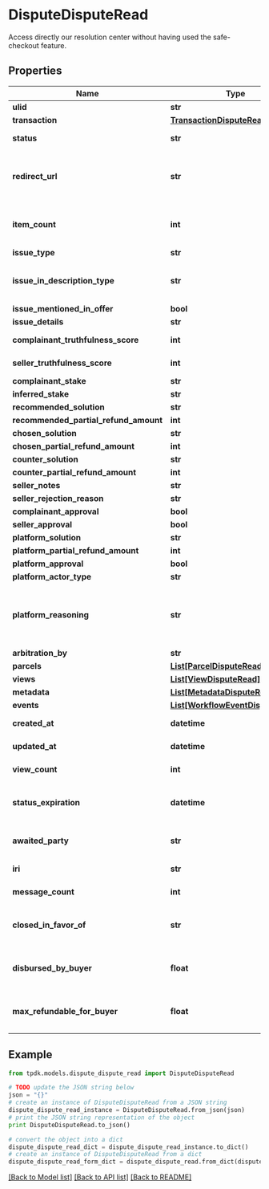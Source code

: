 # DisputeDisputeRead

Access directly our resolution center without having used the safe-checkout feature.

## Properties
Name | Type | Description | Notes
------------ | ------------- | ------------- | -------------
**ulid** | **str** |  | 
**transaction** | [**TransactionDisputeRead**](TransactionDisputeRead.md) |  | [optional] 
**status** | **str** |  | [default to 'CREATED']
**redirect_url** | **str** | Fill-in that field IF you intend to redirect your customer instead of using a WebView. | [optional] 
**item_count** | **int** | The dispute may concern only PART of the package. Specify it there. | [optional] 
**issue_type** | **str** |  | [optional] 
**issue_in_description_type** | **str** | To be set only in conjunction of issueType &#x3D; NOT_AS_DESCRIBED. | [optional] 
**issue_mentioned_in_offer** | **bool** |  | [optional] 
**issue_details** | **str** |  | [optional] 
**complainant_truthfulness_score** | **int** |  | [default to 100]
**seller_truthfulness_score** | **int** |  | [default to 100]
**complainant_stake** | **str** |  | [optional] 
**inferred_stake** | **str** |  | [optional] 
**recommended_solution** | **str** |  | [optional] 
**recommended_partial_refund_amount** | **int** |  | [optional] 
**chosen_solution** | **str** |  | [optional] 
**chosen_partial_refund_amount** | **int** |  | [optional] 
**counter_solution** | **str** |  | [optional] 
**counter_partial_refund_amount** | **int** |  | [optional] 
**seller_notes** | **str** |  | [optional] 
**seller_rejection_reason** | **str** |  | [optional] 
**complainant_approval** | **bool** |  | [optional] 
**seller_approval** | **bool** |  | [optional] 
**platform_solution** | **str** |  | [optional] 
**platform_partial_refund_amount** | **int** |  | [optional] 
**platform_approval** | **bool** |  | [optional] 
**platform_actor_type** | **str** |  | [optional] 
**platform_reasoning** | **str** | Explicit additional information about the platform decision. Could be written by AI, Ruling or Customer Care. | [optional] 
**arbitration_by** | **str** |  | [optional] 
**parcels** | [**List[ParcelDisputeRead]**](ParcelDisputeRead.md) |  | 
**views** | [**List[ViewDisputeRead]**](ViewDisputeRead.md) |  | 
**metadata** | [**List[MetadataDisputeRead]**](MetadataDisputeRead.md) |  | 
**events** | [**List[WorkflowEventDisputeRead]**](WorkflowEventDisputeRead.md) |  | [optional] 
**created_at** | **datetime** |  | [optional] [readonly] 
**updated_at** | **datetime** |  | [optional] [readonly] 
**view_count** | **int** |  | [optional] [readonly] 
**status_expiration** | **datetime** | Yield if eligible the date-time at which the dispute state expire. | [optional] [readonly] 
**awaited_party** | **str** | Determine who is awaited (actor) for the next transition | [optional] [readonly] 
**iri** | **str** |  | [optional] [readonly] 
**message_count** | **int** |  | [optional] [readonly] 
**closed_in_favor_of** | **str** | Determine who won the case, if not specified, then it is ongoing. | [optional] [readonly] 
**disbursed_by_buyer** | **float** | Total amount disbursed by the buyer to acquire the item. | [optional] [readonly] 
**max_refundable_for_buyer** | **float** | How much the buyer can actually receive back in case of a full refund. | [optional] [readonly] 

## Example

```python
from tpdk.models.dispute_dispute_read import DisputeDisputeRead

# TODO update the JSON string below
json = "{}"
# create an instance of DisputeDisputeRead from a JSON string
dispute_dispute_read_instance = DisputeDisputeRead.from_json(json)
# print the JSON string representation of the object
print DisputeDisputeRead.to_json()

# convert the object into a dict
dispute_dispute_read_dict = dispute_dispute_read_instance.to_dict()
# create an instance of DisputeDisputeRead from a dict
dispute_dispute_read_form_dict = dispute_dispute_read.from_dict(dispute_dispute_read_dict)
```
[[Back to Model list]](../README.md#documentation-for-models) [[Back to API list]](../README.md#documentation-for-api-endpoints) [[Back to README]](../README.md)


